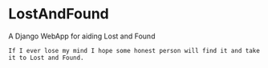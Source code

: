 # LostAndFound
A Django WebApp for aiding Lost and Found 

`If I ever lose my mind I hope some honest person will find it and take it to Lost and Found.`
